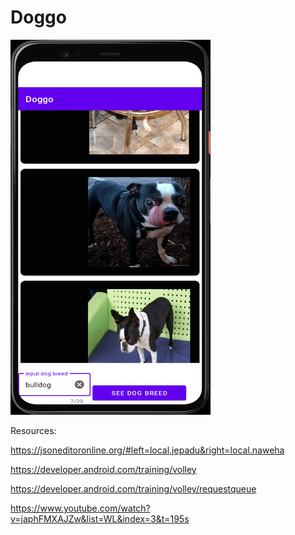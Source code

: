# Doggo
<img src = "/Android Emulator - Pixel_4_API_30_5554 10_26_2021 12_37_07 PM.png" width = "320" height = "600">

Resources:

https://jsoneditoronline.org/#left=local.jepadu&right=local.naweha

https://developer.android.com/training/volley

https://developer.android.com/training/volley/requestqueue

https://www.youtube.com/watch?v=japhFMXAJZw&list=WL&index=3&t=195s
